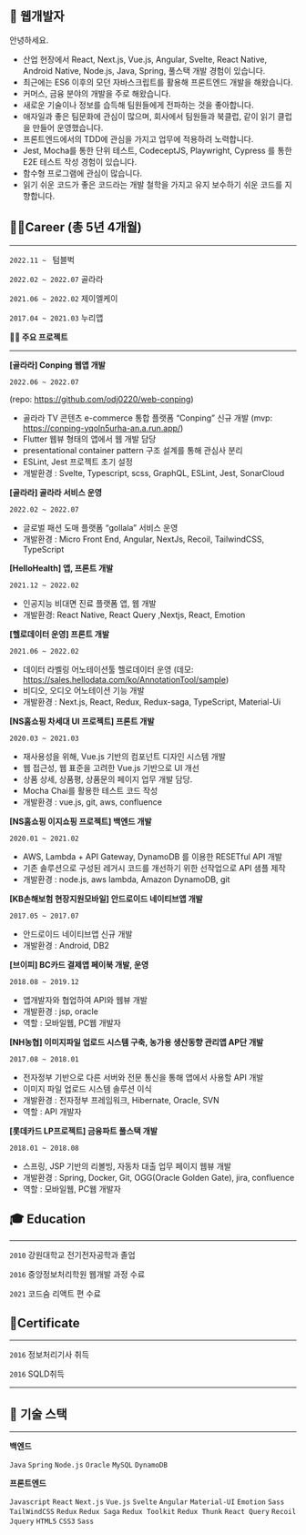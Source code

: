 ## 👋 웹개발자 

안녕하세요.

- 산업 현장에서 React, Next.js, Vue.js, Angular,  Svelte, React Native, Android Native, Node.js, Java, Spring,  풀스택 개발 경험이 있습니다.
- 최근에는 ES6 이후의 모던 자바스크립트를 활용해 프론트엔드 개발을 해왔습니다.
- 커머스, 금융 분야의 개발을 주로 해왔습니다.
- 새로운 기술이나 정보를 습득해 팀원들에게 전파하는 것을 좋아합니다.
- 애자일과 좋은 팀문화에 관심이 많으며, 회사에서 팀원들과 북클럽, 같이 읽기 클럽을 만들어 운영했습니다.
- 프론트엔드에서의 TDD에 관심을 가지고 업무에 적용하려 노력합니다.
- Jest, Mocha를 통한 단위 테스트, CodeceptJS, Playwright, Cypress 를 통한 E2E 테스트 작성 경험이 있습니다.
- 함수형 프로그램에 관심이 많습니다.
- 읽기 쉬운 코드가 좋은 코드라는 개발 철학을 가지고 유지 보수하기 쉬운 코드를 지향합니다.
    

## 👩‍💻Career (총 5년 4개월)

---
`2022.11 ~ `  텀블벅

`2022.02 ~ 2022.07`  골라라

`2021.06 ~ 2022.02`  제이엘케이

`2017.04 ~ 2021.03`  누리앱

**👩‍💻 주요 프로젝트**

---
**[골라라] Conping 웹앱 개발**

`2022.06 ~ 2022.07`

(repo: https://github.com/odj0220/web-conping)

- 골라라 TV 콘텐츠 e-commerce 통합 플랫폼 “Conping” 신규 개발 (mvp: https://conping-yqoln5urha-an.a.run.app/)
- Flutter 웹뷰 형태의 앱에서 웹 개발 담당
- presentational container pattern 구조 설계를 통해 관심사 분리
- ESLint, Jest 프로젝트 초기 설정
- 개발환경 : Svelte, Typescript, scss, GraphQL, ESLint, Jest, SonarCloud

**[골라라] 골라라 서비스 운영**

`2022.02 ~ 2022.07`

- 글로벌 패션 도매 플랫폼 “gollala” 서비스 운영
- 개발환경 : Micro Front End, Angular, NextJs, Recoil, TailwindCSS, TypeScript

**[HelloHealth] 앱, 프론트 개발**

`2021.12 ~ 2022.02`

- 인공지능 비대면 진료 플랫폼 앱, 웹 개발
- 개발환경: React Native, React Query ,Nextjs, React, Emotion

**[헬로데이터 운영] 프론트 개발**

`2021.06 ~ 2022.02`

- 데이터 라벨링 어노테이션툴 헬로데이터 운영 (데모: https://sales.hellodata.com/ko/AnnotationTool/sample)
- 비디오, 오디오 어노테이션 기능 개발
- 개발환경 : Next.js, React, Redux, Redux-saga, TypeScript, Material-Ui

**[NS홈쇼핑 차세대 UI 프로젝트] 프론트 개발**

`2020.03 ~ 2021.03`

- 재사용성을 위해, Vue.js 기반의 컴포넌트 디자인 시스템 개발
- 웹 접근성, 웹 표준을 고려한 Vue.js 기반으로 UI 개선
- 상품 상세, 상품평, 상품문의 페이지 업무 개발 담당.
- Mocha Chai를 활용한 테스트 코드 작성
- 개발환경 : vue.js, git, aws, confluence

**[NS홈쇼핑 이지쇼핑 프로젝트] 백엔드 개발**

`2020.01 ~ 2021.02` 

- AWS, Lambda + API Gateway, DynamoDB 를 이용한 RESETful API 개발
- 기존 솔루션으로 구성된 레거시 코드를 개선하기 위한 선작업으로 API 샘플 제작
- 개발환경 : node.js, aws lambda, Amazon DynamoDB, git

**[KB손해보험 현장지원모바일] 안드로이드 네이티브앱 개발**

`2017.05 ~ 2017.07` 

- 안드로이드 네이티브앱 신규 개발
- 개발환경 : Android, DB2

**[브이피] BC카드 결제앱 페이북 개발, 운영**

`2018.08 ~ 2019.12` 

- 앱개발자와 협업하여 API와 웹뷰 개발
- 개발환경 : jsp, oracle
- 역할 : 모바일웹, PC웹 개발자

**[NH농협] 이미지파일 업로드 시스템 구축, 농가용 생산동향 관리앱 AP단 개발**

`2017.08 ~ 2018.01` 

- 전자정부 기반으로 다른 서버와 전문 통신을 통해 앱에서 사용할 API 개발
- 이미지 파일 업로드 시스템 솔루션 이식
- 개발환경 : 전자정부 프레임워크, Hibernate, Oracle, SVN
- 역할 : API 개발자

**[롯데카드 LP프로젝트] 금융파트 풀스택 개발**

`2018.01 ~ 2018.08` 

- 스프링, JSP 기반의 리볼빙, 자동차 대출 업무 페이지 웹뷰 개발
- 개발환경 : Spring, Docker, Git, OGG(Oracle Golden Gate), jira, confluence
- 역할 : 모바일웹, PC웹 개발자

## **🎓 Education**

---

`2010` 강원대학교 전기전자공학과 졸업

`2016` 중앙정보처리학원 웹개발 과정 수료

`2021` 코드숨 리액트 편 수료

## 🧾Certificate

---

`2016` 정보처리기사 취득

`2016` SQLD취득

---

## 📝 기술 스택

---

**백엔드**

`Java` `Spring` `Node.js` `Oracle` `MySQL` `DynamoDB` 

**프론트엔드**

`Javascript` `React` `Next.js` `Vue.js` `Svelte` `Angular` `Material-UI` `Emotion` `Sass` `TailWindCSS` `Redux` `Redux Saga` `Redux Toolkit` `Redux Thunk` `React Query` `Recoil`  `Jquery`  `HTML5` `CSS3` `Sass`
